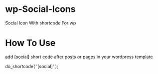 # wp-Social-Icons
Social Icon With shortcode For wp

# How To Use

add [social] short code after posts or pages in your wordpress template 

do_shortcode( '[social]' );
